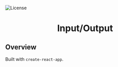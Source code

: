![License](https://img.shields.io/badge/license-MIT-green)

<h1 align="center">Input/Output</h1>

## Overview
Built with `create-react-app`.


<!-- # https://github.com/todomd/todo.md/blob/master/TODO.md -->